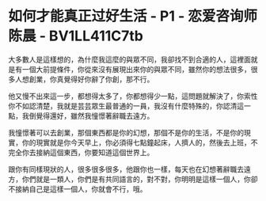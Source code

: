 # 如何才能真正过好生活 - P1 - 恋爱咨询师陈晨 - BV1LL411C7tb

大多數人是這樣想的，為什麼我這麼的與眾不同，我卻找不到合適的人，這裡面就是有一個大前提條件，你從來沒有展現出來你的與眾不同，雖然你的想法很多，很多人想創業，你真覺得好你辭了你創，那不行。

他又慢不出來這一步，都想得太多了，你都想得少一點，這問題就解決了，你索性你不如認清楚，我就是芸芸眾生最普通的一員，我沒有什麼特殊的，你認清這一點，我倒覺得還好，雖然我憧憬著辭職去遠方。

我憧憬著可以去創業，那個東西都是你的幻想，那個不是你的生活，不是你的現實，你的現實就是你今天早上，你必須得七點鐘起床，人擠人的，然後去上班，不完全你去接納這個東西，你要知道這個世界上。

跟你有同樣現狀的人，很多很多很多，他跟你也一樣，每天也在幻想著辭職去遠方，你們就是一類人，你們是有共同語言的，對不對，你明明是這樣一個人，你卻不接納自己是這樣一個人，你就會不行，哦。

